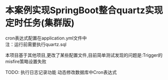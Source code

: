 # 本案例实现SpringBoot整合quartz实现定时任务(集群版)  
cron表达式配置在application.yml文件中  
注：运行前需要执行quartz.sql  

本项目基于其他项目,更改了某些配置文件,目前简单测试发现的问题是:Trigger的misfire策略设置失败

TODO: 
执行日志记录功能
动态修改数据库中Cron表达式
